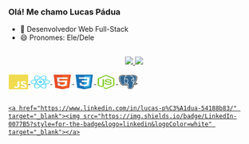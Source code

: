 ### Olá! Me chamo Lucas Pádua
- 🌱 Desenvolvedor Web Full-Stack 
- 😄 Pronomes: Ele/Dele

##

<div align="center">
  <a href="https://github.com/lLucasPadua">
  <img height="150em" src="https://github-readme-stats.vercel.app/api?username=lLucasPadua&show_icons=true&theme=dark&include_all_commits=true&count_private=true"/>
  <img height="150em" src="https://github-readme-stats.vercel.app/api/top-langs/?username=lLucasPadua&layout=compact&langs_count=7&theme=dark"/>
</div>
<div style="display: inline_block"><br>
  <img align="center" alt="Rafa-Js" height="30" width="40" src="https://raw.githubusercontent.com/devicons/devicon/master/icons/javascript/javascript-plain.svg">
  <img align="center" alt="Rafa-React" height="30" width="40" src="https://raw.githubusercontent.com/devicons/devicon/master/icons/react/react-original.svg">
  <img align="center" alt="Rafa-HTML" height="30" width="40" src="https://raw.githubusercontent.com/devicons/devicon/master/icons/html5/html5-original.svg">
  <img align="center" alt="Rafa-CSS" height="30" width="40" src="https://raw.githubusercontent.com/devicons/devicon/master/icons/css3/css3-original.svg">
  <img align="center" alt="Rafa-CSS" height="30" width="40" src="https://github.com/devicons/devicon/blob/master/icons/nodejs/nodejs-original.svg">
  <img align="center" alt="Rafa-CSS" height="30" width="40" src="https://github.com/devicons/devicon/blob/master/icons/postgresql/postgresql-original.svg">
</div>

  ##
<div>
  
 	<a href="https://www.linkedin.com/in/lucas-p%C3%A1dua-54188b83/" target="_blank"><img src="https://img.shields.io/badge/LinkedIn-0077B5?style=for-the-badge&logo=linkedin&logoColor=white" target="_blank"></a>

  
</div>
  
  
